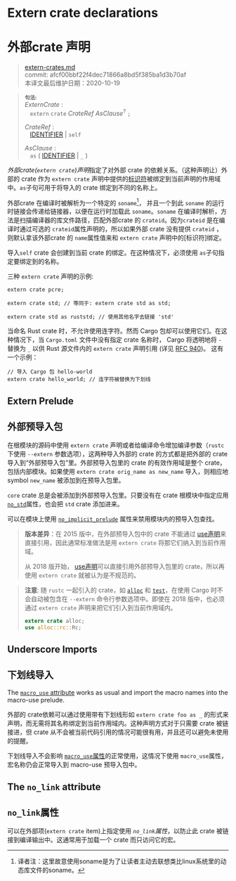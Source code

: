 # Extern crate declarations
# 外部crate 声明

>[extern-crates.md](https://github.com/rust-lang/reference/blob/master/src/items/extern-crates.md)\
>commit: afcf00bbf22f4dec71866a8bd5f385ba1d3b70af \
>本译文最后维护日期：2020-10-19

> **<sup>句法:<sup>**\
> _ExternCrate_ :\
> &nbsp;&nbsp; `extern` `crate` _CrateRef_ _AsClause_<sup>?</sup> `;`
>
> _CrateRef_ :\
> &nbsp;&nbsp; [IDENTIFIER] | `self`
>
> _AsClause_ :\
> &nbsp;&nbsp; `as` ( [IDENTIFIER] | `_` )

*外部crate(`extern crate`)声明*指定了对外部 crate 的依赖关系。（这种声明让）外部的 crate 作为 `extern crate` 声明中提供的[标识符][identifier]被绑定到当前声明的作用域中。`as`子句可用于将导入的 crate 绑定到不同的名称上。

外部crate 在编译时被解析为一个特定的 `soname`[^soname]， 并且一个到此 `soname` 的运行时链接会传递给链接器，以便在运行时加载此 `soname`。`soname` 在编译时解析，方法是扫描编译器的库文件路径，匹配外部crate 的 `crateid`。因为`crateid` 是在编译时通过可选的 `crateid`属性声明的，所以如果外部 crate 没有提供 `crateid` ， 则默认拿该外部crate 的 `name`属性值来和 `extern crate` 声明中的[标识符]绑定。

导入`self` crate 会创建到当前 crate 的绑定。在这种情况下，必须使用 `as`子句指定要绑定到的名称。

三种 `extern crate` 声明的示例:

<!-- ignore: requires external crates -->
```rust,ignore
extern crate pcre;

extern crate std; // 等同于: extern crate std as std;

extern crate std as ruststd; // 使用其他名字去链接 'std'
```

当命名 Rust crate 时，不允许使用连字符。然而 Cargo 包却可以使用它们。在这种情况下，当 `Cargo.toml` 文件中没有指定 crate 名称时， Cargo 将透明地将 `-` 替换为 `_` 以供 Rust 源文件内的 `extern crate` 声明引用 (详见 [RFC 940])。
这有一个示例：

<!-- ignore: requires external crates -->
```rust,ignore
// 导入 Cargo 包 hello-world
extern crate hello_world; // 连字符被替换为下划线
```

## Extern Prelude
## 外部预导入包

在根模块的源码中使用 `extern crate` 声明或者给编译命令增加编译参数（`rustc` 下使用 `--extern` 参数选项），这两种导入外部的 crate 的方式都是把外部的 crate 导入到“外部预导入包”里。外部预导入包里的 crate 的有效作用域是整个 crate，包括内部模块。如果使用 `extern crate orig_name as new_name` 导入，则相应地 symbol `new_name` 被添加到在预导入包里。

`core` crate 总是会被添加到外部预导入包里。只要没有在 crate 根模块中指定应用 [`no_std`]属性，也会把 `std` crate 添加进来。

可以在模块上使用 [`no_implicit_prelude`] 属性来禁用模块内的预导入包查找。

> **版本差异**：在 2015 版中，在外部预导入包中的 crate 不能通过 [use声明][use declarations]来直接引用，因此通常标准做法是用 `extern crate` 将那它们纳入到当前作用域。
> 
> 从 2018 版开始， [use声明][use declarations]可以直接引用外部预导入包里的 crate，所以再使用 `extern crate` 就被认为是不规范的。

> **注意**: 随 `rustc` 一起引入的 crate，如 [`alloc`] 和 [`test`]，在使用 Cargo 时不会自动被包含在 `--extern` 命令行参数选项中。即使在 2018 版中，也必须通过 `extern crate` 声明来把它们引入到当前作用域内。
>
> ```rust
> extern crate alloc;
> use alloc::rc::Rc;
> ```

<!--
See https://github.com/rust-lang/rust/issues/57288 for more about the alloc/test limitation.
-->
## Underscore Imports
## 下划线导入
The [`macro_use` attribute] works as usual and import the macro names
into the macro-use prelude.

外部的 crate依赖可以通过使用带有下划线形如 `extern crate foo as _` 的形式来声明，而无需将其名称绑定到当前作用域内。这种声明方式对于只需要 crate 被链接进，但 crate 从不会被当前代码引用的情况可能很有用，并且还可以避免未使用的提醒。

下划线导入不会影响 [`macro_use`属性][`macro_use` attribute]的正常使用，这情况下使用 `macro_use`属性，宏名称仍会正常导入到 macro-use 预导入包中。

## The `no_link` attribute
## `no_link`属性

可以在外部项(`extern crate` item)上指定使用 *`no_link`属性*，以防止此 crate 被链接到编译输出中。这通常用于加载一个 crate 而只访问它的宏。

[^soname]:译者注：这里故意使用soname是为了让读者主动去联想类比linux系统里的动态库文件的soname。

[IDENTIFIER]: ../identifiers.md
[RFC 940]: https://github.com/rust-lang/rfcs/blob/master/text/0940-hyphens-considered-harmful.md
[`macro_use` attribute]: ../macros-by-example.md#the-macro_use-attribute
[`alloc`]: https://doc.rust-lang.org/alloc/
[`no_implicit_prelude`]: modules.md#prelude-items
[`no_std`]: ../crates-and-source-files.md#preludes-and-no_std
[`test`]: https://doc.rust-lang.org/test/
[use declarations]: use-declarations.md


<!-- 2020-11-7-->
<!-- checked -->
